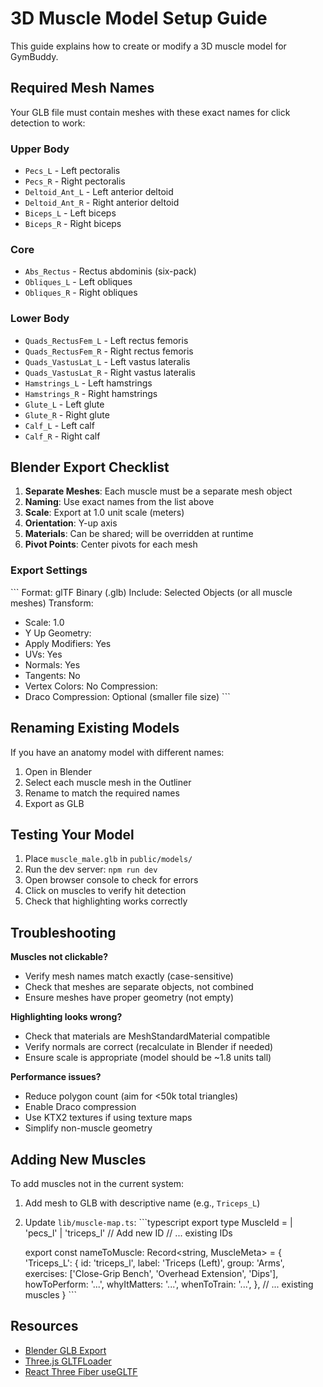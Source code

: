 # 3D Muscle Model Setup Guide

This guide explains how to create or modify a 3D muscle model for GymBuddy.

## Required Mesh Names

Your GLB file must contain meshes with these exact names for click detection to work:

### Upper Body
- `Pecs_L` - Left pectoralis
- `Pecs_R` - Right pectoralis
- `Deltoid_Ant_L` - Left anterior deltoid
- `Deltoid_Ant_R` - Right anterior deltoid
- `Biceps_L` - Left biceps
- `Biceps_R` - Right biceps

### Core
- `Abs_Rectus` - Rectus abdominis (six-pack)
- `Obliques_L` - Left obliques
- `Obliques_R` - Right obliques

### Lower Body
- `Quads_RectusFem_L` - Left rectus femoris
- `Quads_RectusFem_R` - Right rectus femoris
- `Quads_VastusLat_L` - Left vastus lateralis
- `Quads_VastusLat_R` - Right vastus lateralis
- `Hamstrings_L` - Left hamstrings
- `Hamstrings_R` - Right hamstrings
- `Glute_L` - Left glute
- `Glute_R` - Right glute
- `Calf_L` - Left calf
- `Calf_R` - Right calf

## Blender Export Checklist

1. **Separate Meshes**: Each muscle must be a separate mesh object
2. **Naming**: Use exact names from the list above
3. **Scale**: Export at 1.0 unit scale (meters)
4. **Orientation**: Y-up axis
5. **Materials**: Can be shared; will be overridden at runtime
6. **Pivot Points**: Center pivots for each mesh

### Export Settings

\`\`\`
Format: glTF Binary (.glb)
Include: Selected Objects (or all muscle meshes)
Transform:
  - Scale: 1.0
  - Y Up
Geometry:
  - Apply Modifiers: Yes
  - UVs: Yes
  - Normals: Yes
  - Tangents: No
  - Vertex Colors: No
Compression:
  - Draco Compression: Optional (smaller file size)
\`\`\`

## Renaming Existing Models

If you have an anatomy model with different names:

1. Open in Blender
2. Select each muscle mesh in the Outliner
3. Rename to match the required names
4. Export as GLB

## Testing Your Model

1. Place `muscle_male.glb` in `public/models/`
2. Run the dev server: `npm run dev`
3. Open browser console to check for errors
4. Click on muscles to verify hit detection
5. Check that highlighting works correctly

## Troubleshooting

**Muscles not clickable?**
- Verify mesh names match exactly (case-sensitive)
- Check that meshes are separate objects, not combined
- Ensure meshes have proper geometry (not empty)

**Highlighting looks wrong?**
- Check that materials are MeshStandardMaterial compatible
- Verify normals are correct (recalculate in Blender if needed)
- Ensure scale is appropriate (model should be ~1.8 units tall)

**Performance issues?**
- Reduce polygon count (aim for <50k total triangles)
- Enable Draco compression
- Use KTX2 textures if using texture maps
- Simplify non-muscle geometry

## Adding New Muscles

To add muscles not in the current system:

1. Add mesh to GLB with descriptive name (e.g., `Triceps_L`)
2. Update `lib/muscle-map.ts`:
   \`\`\`typescript
   export type MuscleId = 
     | 'pecs_l' 
     | 'triceps_l' // Add new ID
     // ... existing IDs
   
   export const nameToMuscle: Record<string, MuscleMeta> = {
     'Triceps_L': {
       id: 'triceps_l',
       label: 'Triceps (Left)',
       group: 'Arms',
       exercises: ['Close-Grip Bench', 'Overhead Extension', 'Dips'],
       howToPerform: '...',
       whyItMatters: '...',
       whenToTrain: '...',
     },
     // ... existing muscles
   }
   \`\`\`

## Resources

- [Blender GLB Export](https://docs.blender.org/manual/en/latest/addons/import_export/scene_gltf2.html)
- [Three.js GLTFLoader](https://threejs.org/docs/#examples/en/loaders/GLTFLoader)
- [React Three Fiber useGLTF](https://docs.pmnd.rs/react-three-fiber/api/hooks#usegltf)
